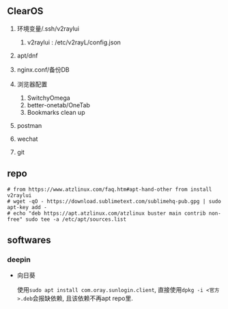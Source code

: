 ## ClearOS
1. 环境变量/.ssh/v2raylui

    1. v2raylui : /etc/v2rayL/config.json
1. apt/dnf
1. nginx.conf/备份DB
1. 浏览器配置

    1. SwitchyOmega
    1. better-onetab/OneTab
    1. Bookmarks clean up
1. postman
1. wechat
1. git

## repo
```
# from https://www.atzlinux.com/faq.htm#apt-hand-other from install v2raylui
# wget -qO - https://download.sublimetext.com/sublimehq-pub.gpg | sudo apt-key add -
# echo "deb https://apt.atzlinux.com/atzlinux buster main contrib non-free" sudo tee -a /etc/apt/sources.list
```

## softwares
### deepin
- 向日葵

    使用`sudo apt install com.oray.sunlogin.client`, 直接使用`dpkg -i <官方>.deb`会报缺依赖, 且该依赖不再apt repo里.